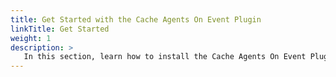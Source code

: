 ```yaml
---
title: Get Started with the Cache Agents On Event Plugin
linkTitle: Get Started
weight: 1
description: >
   In this section, learn how to install the Cache Agents On Event Plugin for Spinnaker and Armory Continuous Deployment. 
---
```

